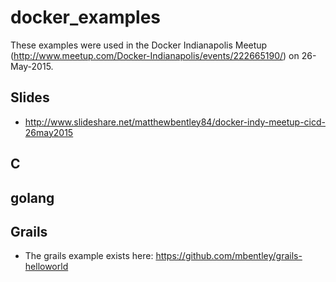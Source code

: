 docker_examples
===============

These examples were used in the Docker Indianapolis Meetup (http://www.meetup.com/Docker-Indianapolis/events/222665190/) on 26-May-2015.

## Slides
* http://www.slideshare.net/matthewbentley84/docker-indy-meetup-cicd-26may2015

## C

## golang

## Grails
* The grails example exists here: https://github.com/mbentley/grails-helloworld
